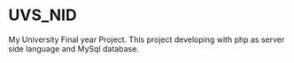 # UVS_NID
My University Final year Project.
This project developing with php as  server side language and MySql database.
